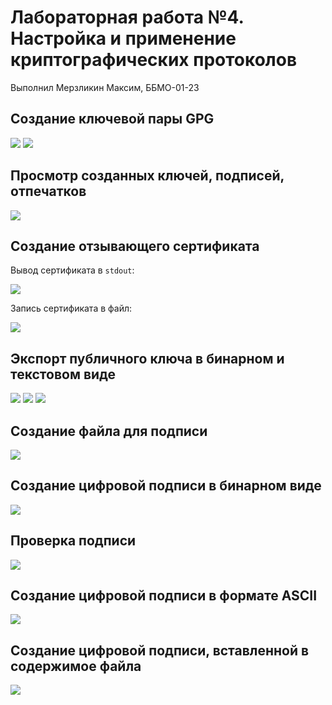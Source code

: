 # Лабораторная работа №4. Настройка и применение криптографических протоколов

Выполнил Мерзликин Максим, ББМО-01-23

## Создание ключевой пары GPG

![](./screenshots/lab4_1.png)
![](./screenshots/lab4_2.png)

## Просмотр созданных ключей, подписей, отпечатков

![](./screenshots/lab4_3.png)

## Создание отзывающего сертификата

Вывод сертификата в `stdout`:

![](./screenshots/lab4_4.png)

Запись сертификата в файл: 

![](./screenshots/lab4_5.png)

## Экспорт публичного ключа в бинарном и текстовом виде

![](./screenshots/lab4_6.png)
![](./screenshots/lab4_7.png)
![](./screenshots/lab4_8.png)

## Создание файла для подписи

![](./screenshots/lab4_09.png)

## Создание цифровой подписи в бинарном виде

![](./screenshots/lab4_10.png)

## Проверка подписи

![](./screenshots/lab4_11.png)

## Создание цифровой подписи в формате ASCII

![](./screenshots/lab4_12.png)

## Создание цифровой подписи, вставленной в содержимое файла

![](./screenshots/lab4_13.png)
